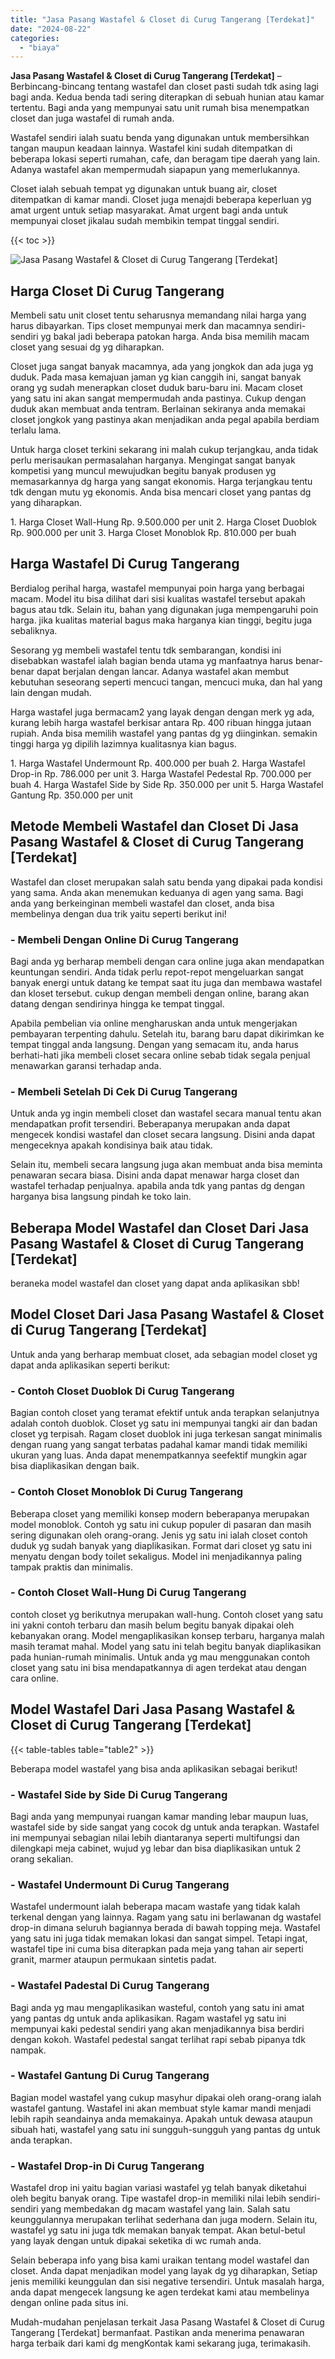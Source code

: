 ```yaml
---
title: "Jasa Pasang Wastafel & Closet di Curug Tangerang [Terdekat]"
date: "2024-08-22"
categories: 
  - "biaya"
---
```


**Jasa Pasang Wastafel & Closet di Curug Tangerang \[Terdekat\]** – Berbincang-bincang tentang wastafel dan closet pasti sudah tdk asing lagi bagi anda. Kedua benda tadi sering diterapkan di sebuah hunian atau kamar tertentu. Bagi anda yang mempunyai satu unit rumah bisa menempatkan closet dan juga wastafel di rumah anda.

Wastafel sendiri ialah suatu benda yang digunakan untuk membersihkan tangan maupun keadaan lainnya. Wastafel kini sudah ditempatkan di beberapa lokasi seperti rumahan, cafe, dan beragam tipe daerah yang lain. Adanya wastafel akan mempermudah siapapun yang memerlukannya.

Closet ialah sebuah tempat yg digunakan untuk buang air, closet ditempatkan di kamar mandi. Closet juga menajdi beberapa keperluan yg amat urgent untuk setiap masyarakat. Amat urgent bagi anda untuk mempunyai closet jikalau sudah membikin tempat tinggal sendiri.

{{< toc >}}

![Jasa Pasang Wastafel & Closet di Curug Tangerang [Terdekat]](/images/wastafel-closet-murah40.png)

## Harga Closet Di Curug Tangerang

Membeli satu unit closet tentu seharusnya memandang nilai harga yang harus dibayarkan. Tips closet mempunyai merk dan macamnya sendiri-sendiri yg bakal jadi beberapa patokan harga. Anda bisa memilih macam closet yang sesuai dg yg diharapkan.

Closet juga sangat banyak macamnya, ada yang jongkok dan ada juga yg duduk. Pada masa kemajuan jaman yg kian canggih ini, sangat banyak orang yg sudah menerapkan closet duduk baru-baru ini. Macam closet yang satu ini akan sangat mempermudah anda pastinya. Cukup dengan duduk akan membuat anda tentram. Berlainan sekiranya anda memakai closet jongkok yang pastinya akan menjadikan anda pegal apabila berdiam terlalu lama.

Untuk harga closet terkini sekarang ini malah cukup terjangkau, anda tidak perlu merisaukan permasalahan harganya. Mengingat sangat banyak kompetisi yang muncul mewujudkan begitu banyak produsen yg memasarkannya dg harga yang sangat ekonomis. Harga terjangkau tentu tdk dengan mutu yg ekonomis. Anda bisa mencari closet yang pantas dg yang diharapkan.

1\. Harga Closet Wall-Hung Rp. 9.500.000 per unit 2. Harga Closet Duoblok Rp. 900.000 per unit 3. Harga Closet Monoblok Rp. 810.000 per buah

## Harga Wastafel Di Curug Tangerang

Berdialog perihal harga, wastafel mempunyai poin harga yang berbagai macam. Model itu bisa dilihat dari sisi kualitas wastafel tersebut apakah bagus atau tdk. Selain itu, bahan yang digunakan juga mempengaruhi poin harga. jika kualitas material bagus maka harganya kian tinggi, begitu juga sebaliknya.

Sesorang yg membeli wastafel tentu tdk sembarangan, kondisi ini disebabkan wastafel ialah bagian benda utama yg manfaatnya harus benar-benar dapat berjalan dengan lancar. Adanya wastafel akan membut kebutuhan seseorang seperti mencuci tangan, mencuci muka, dan hal yang lain dengan mudah.

Harga wastafel juga bermacam2 yang layak dengan dengan merk yg ada, kurang lebih harga wastafel berkisar antara Rp. 400 ribuan hingga jutaan rupiah. Anda bisa memilih wastafel yang pantas dg yg diinginkan. semakin tinggi harga yg dipilih lazimnya kualitasnya kian bagus.

1\. Harga Wastafel Undermount Rp. 400.000 per buah 2. Harga Wastafel Drop-in Rp. 786.000 per unit 3. Harga Wastafel Pedestal Rp. 700.000 per buah 4. Harga Wastafel Side by Side Rp. 350.000 per unit 5. Harga Wastafel Gantung Rp. 350.000 per unit

## Metode Membeli Wastafel dan Closet Di Jasa Pasang Wastafel & Closet di Curug Tangerang \[Terdekat\]

Wastafel dan closet merupakan salah satu benda yang dipakai pada kondisi yang sama. Anda akan menemukan keduanya di agen yang sama. Bagi anda yang berkeinginan membeli wastafel dan closet, anda bisa membelinya dengan dua trik yaitu seperti berikut ini!

### \- Membeli Dengan Online Di Curug Tangerang

Bagi anda yg berharap membeli dengan cara online juga akan mendapatkan keuntungan sendiri. Anda tidak perlu repot-repot mengeluarkan sangat banyak energi untuk datang ke tempat saat itu juga dan membawa wastafel dan kloset tersebut. cukup dengan membeli dengan online, barang akan datang dengan sendirinya hingga ke tempat tinggal.

Apabila pembelian via online mengharuskan anda untuk mengerjakan pembayaran terpenting dahulu. Setelah itu, barang baru dapat dikirimkan ke tempat tinggal anda langsung. Dengan yang semacam itu, anda harus berhati-hati jika membeli closet secara online sebab tidak segala penjual menawarkan garansi terhadap anda.

### \- Membeli Setelah Di Cek Di Curug Tangerang

Untuk anda yg ingin membeli closet dan wastafel secara manual tentu akan mendapatkan profit tersendiri. Beberapanya merupakan anda dapat mengecek kondisi wastafel dan closet secara langsung. Disini anda dapat mengeceknya apakah kondisinya baik atau tidak.

Selain itu, membeli secara langsung juga akan membuat anda bisa meminta penawaran secara biasa. Disini anda dapat menawar harga closet dan wastafel terhadap penjualnya. apabila anda tdk yang pantas dg dengan harganya bisa langsung pindah ke toko lain.

## Beberapa Model Wastafel dan Closet Dari Jasa Pasang Wastafel & Closet di Curug Tangerang \[Terdekat\]

beraneka model wastafel dan closet yang dapat anda aplikasikan sbb!

## Model Closet Dari Jasa Pasang Wastafel & Closet di Curug Tangerang \[Terdekat\]

Untuk anda yang berharap membuat closet, ada sebagian model closet yg dapat anda aplikasikan seperti berikut:

### \- Contoh Closet Duoblok Di Curug Tangerang

Bagian contoh closet yang teramat efektif untuk anda terapkan selanjutnya adalah contoh duoblok. Closet yg satu ini mempunyai tangki air dan badan closet yg terpisah. Ragam closet duoblok ini juga terkesan sangat minimalis dengan ruang yang sangat terbatas padahal kamar mandi tidak memiliki ukuran yang luas. Anda dapat menempatkannya seefektif mungkin agar bisa diaplikasikan dengan baik.

### \- Contoh Closet Monoblok Di Curug Tangerang

Beberapa closet yang memiliki konsep modern beberapanya merupakan model monoblok. Contoh yg satu ini cukup populer di pasaran dan masih sering digunakan oleh orang-orang. Jenis yg satu ini ialah closet contoh duduk yg sudah banyak yang diaplikasikan. Format dari closet yg satu ini menyatu dengan body toilet sekaligus. Model ini menjadikannya paling tampak praktis dan minimalis.

### \- Contoh Closet Wall-Hung Di Curug Tangerang

contoh closet yg berikutnya merupakan wall-hung. Contoh closet yang satu ini yakni contoh terbaru dan masih belum begitu banyak dipakai oleh kebanyakan orang. Model mengaplikasikan konsep terbaru, harganya malah masih teramat mahal. Model yang satu ini telah begitu banyak diaplikasikan pada hunian-rumah minimalis. Untuk anda yg mau menggunakan contoh closet yang satu ini bisa mendapatkannya di agen terdekat atau dengan cara online.

## Model Wastafel Dari Jasa Pasang Wastafel & Closet di Curug Tangerang \[Terdekat\]

{{< table-tables table="table2" >}}

Beberapa model wastafel yang bisa anda aplikasikan sebagai berikut!

### \- Wastafel Side by Side Di Curug Tangerang

Bagi anda yang mempunyai ruangan kamar manding lebar maupun luas, wastafel side by side sangat yang cocok dg untuk anda terapkan. Wastafel ini mempunyai sebagian nilai lebih diantaranya seperti multifungsi dan dilengkapi meja cabinet, wujud yg lebar dan bisa diaplikasikan untuk 2 orang sekalian.

### \- Wastafel Undermount Di Curug Tangerang

Wastafel undermount ialah beberapa macam wastafe yang tidak kalah terkenal dengan yang lainnya. Ragam yang satu ini berlawanan dg wastafel drop-in dimana seluruh bagiannya berada di bawah topping meja. Wastafel yang satu ini juga tidak memakan lokasi dan sangat simpel. Tetapi ingat, wastafel tipe ini cuma bisa diterapkan pada meja yang tahan air seperti granit, marmer ataupun permukaan sintetis padat.

### \- Wastafel Padestal Di Curug Tangerang

Bagi anda yg mau mengaplikasikan wasteful, contoh yang satu ini amat yang pantas dg untuk anda aplikasikan. Ragam wastafel yg satu ini mempunyai kaki pedestal sendiri yang akan menjadikannya bisa berdiri dengan kokoh. Wastafel pedestal sangat terlihat rapi sebab pipanya tdk nampak.

### \- Wastafel Gantung Di Curug Tangerang

Bagian model wastafel yang cukup masyhur dipakai oleh orang-orang ialah wastafel gantung. Wastafel ini akan membuat style kamar mandi menjadi lebih rapih seandainya anda memakainya. Apakah untuk dewasa ataupun sibuah hati, wastafel yang satu ini sungguh-sungguh yang pantas dg untuk anda terapkan.

### \- Wastafel Drop-in Di Curug Tangerang

Wastafel drop ini yaitu bagian variasi wastafel yg telah banyak diketahui oleh begitu banyak orang. Tipe wastafel drop-in memiliki nilai lebih sendiri-sendiri yang membedakan dg macam wastafel yang lain. Salah satu keunggulannya merupakan terlihat sederhana dan juga modern. Selain itu, wastafel yg satu ini juga tdk memakan banyak tempat. Akan betul-betul yang layak dengan untuk dipakai seketika di wc rumah anda.

Selain beberapa info yang bisa kami uraikan tentang model wastafel dan closet. Anda dapat menjadikan model yang layak dg yg diharapkan, Setiap jenis memiliki keunggulan dan sisi negative tersendiri. Untuk masalah harga, anda dapat mengecek langsung ke agen terdekat kami atau membelinya dengan online pada situs ini.

Mudah-mudahan penjelasan terkait Jasa Pasang Wastafel & Closet di Curug Tangerang \[Terdekat\] bermanfaat. Pastikan anda menerima penawaran harga terbaik dari kami dg mengKontak kami sekarang juga, terimakasih.
